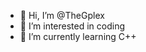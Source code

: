 - 👋 Hi, I’m @TheGplex
- 👀 I’m interested in coding
- 🌱 I’m currently learning C++

<!---
TheGplex/TheGplex is a ✨ special ✨ repository because its `README.md` (this file) appears on your GitHub profile.
You can click the Preview link to take a look at your changes.
--->
